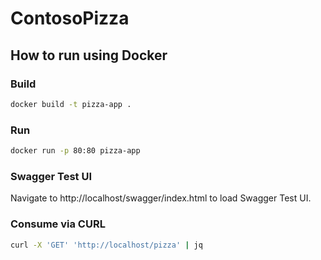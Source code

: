 # ContosoPizza

## How to run using Docker

### Build

```sh
docker build -t pizza-app .
```

### Run

```sh
docker run -p 80:80 pizza-app
```

### Swagger Test UI

Navigate to http://localhost/swagger/index.html to load Swagger Test UI.

### Consume via CURL

```sh
curl -X 'GET' 'http://localhost/pizza' | jq
```